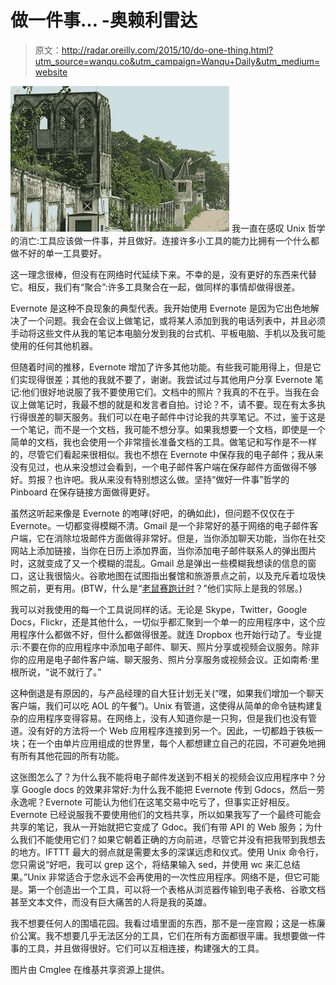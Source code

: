 # 做一件事… -奥赖利雷达

> 原文：<http://radar.oreilly.com/2015/10/do-one-thing.html?utm_source=wanqu.co&utm_campaign=Wanqu+Daily&utm_medium=website>

[![350px-Pudu_jail_west_wall](img/411ea2d3947b305cad91b60b81f0fa66.png)](https://commons.wikimedia.org/wiki/File:Pudu_jail_west_wall.jpg) 我一直在感叹 Unix 哲学的消亡:工具应该做一件事，并且做好。连接许多小工具的能力比拥有一个什么都做不好的单一工具要好。

这一理念很棒，但没有在网络时代延续下来。不幸的是，没有更好的东西来代替它。相反，我们有“聚合”:许多工具聚合在一起，做同样的事情却做得很差。

Evernote 是这种不良现象的典型代表。我开始使用 Evernote 是因为它出色地解决了一个问题。我会在会议上做笔记，或将某人添加到我的电话列表中，并且必须手动将这些文件从我的笔记本电脑分发到我的台式机、平板电脑、手机以及我可能使用的任何其他机器。

但随着时间的推移，Evernote 增加了许多其他功能。有些我可能用得上，但是它们实现得很差；其他的我就不要了，谢谢。我尝试过与其他用户分享 Evernote 笔记:他们很好地说服了我不要使用它们。文档中的照片？我真的不在乎。当我在会议上做笔记时，我最不想的就是和发言者自拍。讨论？不，请不要。现在有太多执行得很差的聊天服务。我们可以在电子邮件中讨论我的共享笔记。不过，鉴于这是一个笔记，而不是一个文档，我可能不想分享。如果我想要一个文档，即使是一个简单的文档，我也会使用一个非常擅长准备文档的工具。做笔记和写作是不一样的，尽管它们看起来很相似。我也不想在 Evernote 中保存我的电子邮件；我从来没有见过，也从来没想过会看到，一个电子邮件客户端在保存邮件方面做得不够好。剪报？也许吧。我从来没有特别想这么做。坚持“做好一件事”哲学的 Pinboard 在保存链接方面做得更好。

虽然这听起来像是 Evernote 的咆哮(好吧，的确如此)，但问题不仅仅在于 Evernote。一切都变得模糊不清。Gmail 是一个非常好的基于网络的电子邮件客户端，它在消除垃圾邮件方面做得非常好。但是，当你添加聊天功能，当你在社交网站上添加链接，当你在日历上添加界面，当你添加电子邮件联系人的弹出图片时，这就变成了又一个模糊的混乱。Gmail 总是弹出一些模糊我想读的信息的窗口，这让我很恼火。谷歌地图在试图指出餐馆和旅游景点之前，以及充斥着垃圾快照之前，更有用。(BTW，什么是“[老鼠赛跑计时](http://aratrace.com/)？”他们实际上是我的邻居。)

我可以对我使用的每一个工具说同样的话。无论是 Skype，Twitter，Google Docs，Flickr，还是其他什么，一切似乎都汇聚到一个单一的应用程序中，这个应用程序什么都做不好，但什么都做得很差。就连 Dropbox 也开始行动了。专业提示:不要在你的应用程序中添加电子邮件、聊天、照片分享或视频会议服务。除非你的应用是电子邮件客户端、聊天服务、照片分享服务或视频会议。正如南希·里根所说，“说不就行了。”

这种倒退是有原因的，与产品经理的自大狂计划无关(“嘿，如果我们增加一个聊天客户端，我们可以吃 AOL 的午餐”)。Unix 有管道，这使得从简单的命令链构建复杂的应用程序变得容易。在网络上，没有人知道你是一只狗，但是我们也没有管道。没有好的方法将一个 Web 应用程序连接到另一个。因此，一切都趋于铁板一块；在一个由单片应用组成的世界里，每个人都想建立自己的花园，不可避免地拥有所有其他花园的所有功能。

这张图怎么了？为什么我不能将电子邮件发送到不相关的视频会议应用程序中？分享 Google docs 的效果非常好:为什么我不能把 Evernote 传到 Gdocs，然后一劳永逸呢？Evernote 可能认为他们在这笔交易中吃亏了，但事实正好相反。Evernote 已经说服我不要使用他们的文档共享，所以如果我写了一个最终可能会共享的笔记，我从一开始就把它变成了 Gdoc。我们有带 API 的 Web 服务；为什么我们不能使用它们？如果它朝着正确的方向前进，尽管它并没有把我带到我想去的地方。IFTTT 最大的弱点就是需要太多的深谋远虑和仪式。使用 Unix 命令行，您只需说“好吧，我可以 grep 这个，将结果输入 sed，并使用 wc 来汇总结果。”Unix 非常适合于您永远不会再使用的一次性应用程序。网络不是，但它可能是。第一个创造出一个工具，可以将一个表格从浏览器传输到电子表格、谷歌文档甚至文本文件，而没有巨大痛苦的人将是我的英雄。

我不想要任何人的围墙花园。我看过墙里面的东西，那不是一座宫殿；这是一栋廉价公寓。我不想要几乎无法区分的工具，它们在所有方面都很平庸。我想要做一件事的工具，并且做得很好。它们可以互相连接，构建强大的工具。

图片由 Cmglee 在维基共享资源上提供。